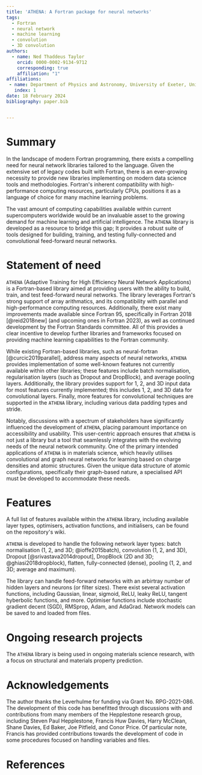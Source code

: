 ```yaml
---
title: 'ATHENA: A Fortran package for neural networks'
tags:
  - Fortran
  - neural network
  - machine learning
  - convolution
  - 3D convolution
authors:
  - name: Ned Thaddeus Taylor
    orcid: 0000-0002-9134-9712
    corresponding: true
    affiliation: "1"
affiliations:
 - name: Department of Physics and Astronomy, University of Exeter, United Kingdom, EX4 4QL
   index: 1
date: 18 February 2024
bibliography: paper.bib


---
```


# Summary

In the landscape of modern Fortran programming, there exists a compelling need for neural network libraries tailored to the language. Given the extensive set of legacy codes built with Fortran, there is an ever-growing necessity to provide new libraries implementing on modern data science tools and methodologies. Fortran's inherent compatibility with high-performance computing resources, particularly CPUs, positions it as a language of choice for many machine learning problems.

The vast amount of computing capabilities available within current supercomputers worldwide would be an invaluable asset to the growing demand for machine learning and artificial intelligence. The `ATHENA` library is developed as a resource to bridge this gap; It provides a  robust suite of tools designed for building, training, and testing fully-connected and convolutional feed-forward neural networks. 

# Statement of need

`ATHENA` (Adaptive Training for High Efficiency Neural Network Applications) is a Fortran-based library aimed at providing users with the ability to build, train, and test feed-forward neural networks. The library leverages Fortran's strong support of array arithmatics, and its compatibility with parallel and high-performance computing resources. Additionally, there exist many improvements made available since Fortran 95, specifically in Fortran 2018 [@reid2018new] (and upcoming ones in Fortran 2023), as well as continued development by the Fortran Standards committee. All of this provides a clear incentive to develop further libraries and frameworks focused on providing machine learning capabilities to the Fortran community.



While existing Fortran-based libraries, such as neural-fortran [@curcic2019parallel], address many aspects of neural networks, `ATHENA` provides implementation of some well-known features not currently available within other libraries; these features include batch normalisation, regularisation layers (such as Dropout and DropBlock), and average pooling layers.
Additionally, the library provides support for 1, 2, and 3D input data for most features currently implemented; this includes 1, 2, and 3D data for convolutional layers.
Finally, more features for convolutional techniques are supported in the `ATHENA` library, including various data padding types and stride.

Notably, discussions with a spectrum of stakeholders have significantly influenced the development of `ATHENA`, placing paramount importance on accessibility and usability.
This user-centric approach ensures that `ATHENA` is not just a library but a tool that seamlessly integrates with the evolving needs of the neural network community.
One of the primary intended applications of `ATHENA` is in materials science, which heavily utilises convolutional and graph neural networks for learning based on charge densities and atomic structures.
Given the unique data structure of atomic configurations, specifically their graph-based nature, a specialised API must be developed to accommodate these needs.


# Features

A full list of features available within the `ATHENA` library, including available layer types, optimisers, activation functions, and initialisers, can be found on the repository's wiki.

`ATHENA` is developed to handle the following network layer types: batch normalisation (1, 2, and 3D; @ioffe2015batch), convolution (1, 2, and 3D), Dropout [@srivastava2014dropout], DropBlock (2D and 3D; @ghiasi2018dropblock), flatten, fully-connected (dense), pooling (1, 2, and 3D; average and maximum).

The library can handle feed-forward networks with an arbirtray number of hidden layers and neurons (or filter sizes). There exist several activation functions, including Gaussian, linear, sigmoid, ReLU, leaky ReLU, tangent hyberbolic functions, and more. Optimiser functions include stochastic gradient decent (SGD), RMSprop, Adam, and AdaGrad. Network models can be saved to and loaded from files.

# Ongoing research projects

The `ATHENA` library is being used in ongoing materials science research, with a focus on structural and materials property prediction.

# Acknowledgements

The author thanks the Leverhulme for funding via Grant No. RPG-2021-086. The development of this code has benefitted through discussions with and contributions from many members of the Hepplestone research group, including Steven Paul Hepplestone, Francis Huw Davies, Harry McClean, Shane Davies, Ed Baker, Joe Pitfield, and Conor Price. Of particular note, Francis has provided contributions towards the development of code in some procedures focused on handling variables and files.

# References
